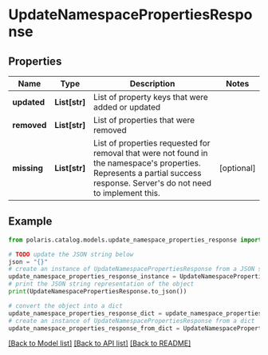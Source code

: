 # UpdateNamespacePropertiesResponse


## Properties

Name | Type | Description | Notes
------------ | ------------- | ------------- | -------------
**updated** | **List[str]** | List of property keys that were added or updated | 
**removed** | **List[str]** | List of properties that were removed | 
**missing** | **List[str]** | List of properties requested for removal that were not found in the namespace&#39;s properties. Represents a partial success response. Server&#39;s do not need to implement this. | [optional] 

## Example

```python
from polaris.catalog.models.update_namespace_properties_response import UpdateNamespacePropertiesResponse

# TODO update the JSON string below
json = "{}"
# create an instance of UpdateNamespacePropertiesResponse from a JSON string
update_namespace_properties_response_instance = UpdateNamespacePropertiesResponse.from_json(json)
# print the JSON string representation of the object
print(UpdateNamespacePropertiesResponse.to_json())

# convert the object into a dict
update_namespace_properties_response_dict = update_namespace_properties_response_instance.to_dict()
# create an instance of UpdateNamespacePropertiesResponse from a dict
update_namespace_properties_response_from_dict = UpdateNamespacePropertiesResponse.from_dict(update_namespace_properties_response_dict)
```
[[Back to Model list]](../README.md#documentation-for-models) [[Back to API list]](../README.md#documentation-for-api-endpoints) [[Back to README]](../README.md)


